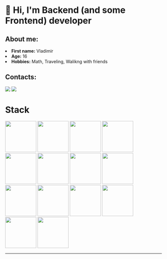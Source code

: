 <h1>👋 Hi, I'm Backend (and some Frontend) developer </h1>
<h2>About me:</h2>
<li>
  <b>First name:</b> Vladimir</li>
<li>
  <b>Age:</b> 16</li>
<li>
  <b>Hobbies:</b> Math, Traveling, Walikng with friends
</li>

<h2>Contacts:</h2>
<a href="https://telegram.me/volxdya" target="_blank"><img src="https://img.shields.io/badge/volxdya-2CA5E0?style=for-the-badge&logo=telegram&logoColor=white"/></a>
<a href="https://discord.com/users/1048235984749330504" target="_blank"><img src="https://img.shields.io/badge/volxdya%20-%237289DA.svg?&style=for-the-badge&logo=discord&logoColor=white"/></a>

<h1>Stack</h1>
<a href="https://react.dev/"><img src="https://github.com/l1agosta/l1agosta/assets/143471369/72343766-221b-44d8-93fa-0d121f8b4421" height="100" width="100" /></a>
<a href="https://redux-toolkit.js.org/"><img src="https://github.com/l1agosta/l1agosta/assets/143471369/f9f8b92c-55b4-4579-a444-5fcb4f79948b" height="100" width="100" /></a>
<a href="https://www.typescriptlang.org/"><img src="https://github.com/l1agosta/l1agosta/assets/143471369/306ff8ba-8201-4ed0-8389-68b955ca2f20" height="100" width="100" /></a>
<a href="https://vitejs.dev/"><img src="https://github.com/l1agosta/l1agosta/assets/143471369/f9155e14-0825-43b6-a8ae-f9e60ac3fa23" height="100" width="100" /></a>
<a href="https://webpack.js.org/"><img src="https://github.com/l1agosta/l1agosta/assets/143471369/402528bb-c24a-49b9-9e1a-fd2843bdc8c0" height="100" width="100" /></a>
<a href="https://sass-scss.ru/"><img src="https://github.com/l1agosta/l1agosta/assets/143471369/5d63328c-3491-4138-b135-143f14125ed7" height="100" width="100" /></a>
<a href="https://vuejs.org/"><img src="https://github.com/l1agosta/l1agosta/assets/143471369/ba17cd12-a755-4746-8cd8-57be066d3225" height="100" width="100" /></a>
<a href="https://nestjs.com/"><img src="https://github.com/l1agosta/l1agosta/assets/143471369/f290a2f9-03f7-47bc-bd5f-154e33b21c05" height="100" width="100" /></a>
<a href="https://www.docker.com/"><img src="https://cdn4.iconfinder.com/data/icons/logos-and-brands/512/97_Docker_logo_logos-512.png" height="100" width="100" /></a>
<a href="https://nextjs.org/"><img src="https://github.com/l1agosta/l1agosta/assets/143471369/bffa924b-d8c1-494e-8723-071d529c66b6" height="100" width="100" /></a>
<a href="https://nodejs.org/en"><img src="https://github.com/l1agosta/l1agosta/assets/143471369/42b714a1-7f59-4be4-ad74-137a721fbd54" height="100" width="100" /></a>
<a href="https://git-scm.com/"><img src="https://github.com/l1agosta/l1agosta/assets/143471369/5cf6252c-b1d3-4109-a53b-e8fd21d7dfe8" height="100" width="100" /></a>
<a href="https://www.mongodb.com/"><img src="https://github.com/l1agosta/l1agosta/assets/143471369/224b2022-66bd-46d9-af5a-1fa71c2fc113" height="100" width="100" /></a>
<a href="https://www.postgresql.org/"><img src="https://github.com/l1agosta/l1agosta/assets/143471369/3a542448-8a3a-47b0-a064-bb7121763d92" height="100" width="100" /></a>

___
